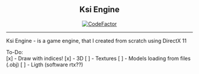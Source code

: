 <h2 align="center"> Ksi Engine </h2>

<div align="center">
   <a href="https://www.codefactor.io/repository/github/redholms/ksiengine"><img src="https://www.codefactor.io/repository/github/redholms/ksiengine/badge" alt="CodeFactor" /></a>
</div>

------------------------------------

Ksi Engine - is a game engine, that I created from scratch using DirectX 11

To-Do:  
   [x] - Draw with indices!
   [x] - 3D
   [ ] - Textures
   [ ] - Models loading from files (.obj)
   [ ] - Ligth (software rtx??)
